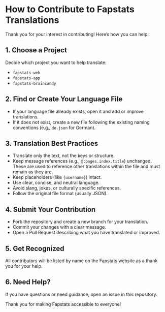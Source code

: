 # How to Contribute to Fapstats Translations

Thank you for your interest in contributing! Here’s how you can help:

## 1. Choose a Project

Decide which project you want to help translate:
- `fapstats-web`
- `fapstats-app`
- `fapstats-braincandy`

## 2. Find or Create Your Language File

- If your language file already exists, open it and add or improve translations.
- If it does not exist, create a new file following the existing naming conventions (e.g., `de.json` for German).

## 3. Translation Best Practices

- Translate only the text, not the keys or structure.
- Keep message references (e.g., `@:pages.index.title`) unchanged.  
  These are used to reference other translations within the file and must remain as they are.
- Keep placeholders (like `{username}`) intact.
- Use clear, concise, and neutral language.
- Avoid slang, jokes, or culturally specific references.
- Follow the original file format (usually JSON).

## 4. Submit Your Contribution

- Fork the repository and create a new branch for your translation.
- Commit your changes with a clear message.
- Open a Pull Request describing what you have translated or improved.

## 5. Get Recognized

All contributors will be listed by name on the Fapstats website as a thank you for your help.

## 6. Need Help?

If you have questions or need guidance, open an issue in this repository.

Thank you for making Fapstats accessible to everyone!
